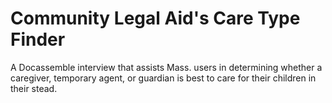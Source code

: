 # Community Legal Aid's Care Type Finder

A Docassemble interview that assists Mass. users in determining whether a caregiver, temporary agent, or guardian is best to care for their children in their stead.
